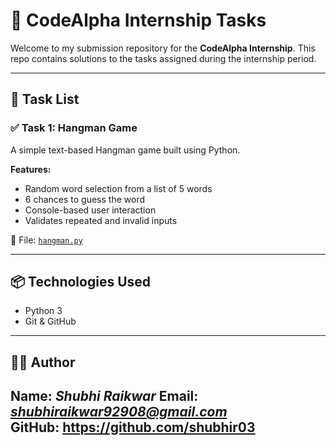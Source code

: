 # 🚀 CodeAlpha Internship Tasks

Welcome to my submission repository for the **CodeAlpha Internship**. This repo contains solutions to the tasks assigned during the internship period.

---

## 📌 Task List

### ✅ Task 1: Hangman Game
A simple text-based Hangman game built using Python.

**Features:**
- Random word selection from a list of 5 words
- 6 chances to guess the word
- Console-based user interaction
- Validates repeated and invalid inputs

📂 File: [`hangman.py`](hangman.py)

---

## 📦 Technologies Used
- Python 3
- Git & GitHub

---

## 🧑‍💻 Author
**Name:** *Shubhi Raikwar*
**Email:** *shubhiraikwar92908@gmail.com*  
**GitHub:** https://github.com/shubhir03
---



